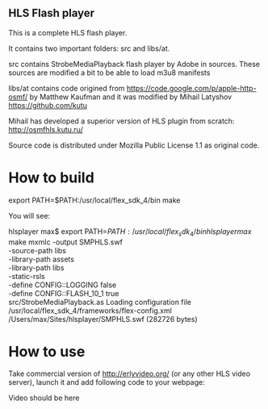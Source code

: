 HLS Flash player
---------------

This is a complete HLS flash player.

It contains two important folders: src and libs/at.

src contains StrobeMediaPlayback flash player by Adobe in sources. These sources are modified a bit to be able to load m3u8 manifests

libs/at contains code origined from https://code.google.com/p/apple-http-osmf/ by Matthew Kaufman
and it was modified by Mihail Latyshov https://github.com/kutu



Mihail has developed a superior version of HLS plugin from scratch: http://osmfhls.kutu.ru/



Source code is distributed under Mozilla Public License 1.1 as original code.


How to build
===========


  export PATH=$PATH:/usr/local/flex_sdk_4/bin
  make

You will see:

  hlsplayer max$ export PATH=$PATH:/usr/local/flex_sdk_4/bin
  hlsplayer max$ make
  mxmlc -output SMPHLS.swf \
		-source-path libs \
		-library-path assets \
		-library-path libs \
		-static-rsls \
		-define CONFIG::LOGGING false \
		-define CONFIG::FLASH_10_1 true \
		src/StrobeMediaPlayback.as
  Loading configuration file /usr/local/flex_sdk_4/frameworks/flex-config.xml
  /Users/max/Sites/hlsplayer/SMPHLS.swf (282726 bytes)


How to use
==========


Take commercial version of http://erlyvideo.org/ (or any other HLS video server), launch it and add following code to your webpage:

  <div id="player">Video should be here</div>
  <script type="text/javascript">
  $(function() {
    var flashvars = {
      src : "http://streamer/stream/index.m3u8",
      autoPlay: true
    };
    var paramObj = {allowScriptAccess : "always", allowFullScreen : "true", allowNetworking : "all"};
    swfobject.embedSWF("http://streamer/flu/StrobeMediaPlayback.swf", "player", 640, 480, "10.3", "/flu/expressInstall.swf",
      flashvars, paramObj, {name: "StrobeMediaPlayback"});
  });
  </script>













